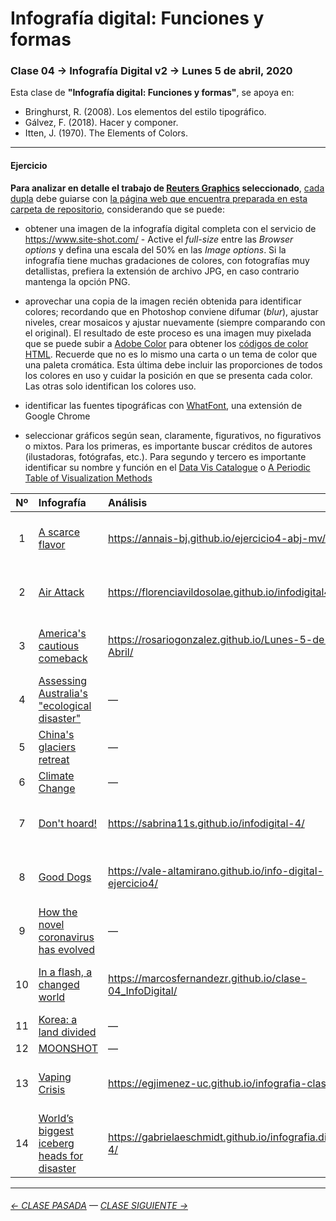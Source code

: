 # Infografía digital: Funciones y formas

### Clase 04 → Infografía Digital v2 → Lunes 5 de abril, 2020
 
Esta clase de **"Infografía digital: Funciones y formas"**, se apoya en:

- Bringhurst, R. (2008). Los elementos del estilo tipográfico.
- Gálvez, F. (2018). Hacer y componer. 
- Itten, J. (1970). The Elements of Colors.  

- - - - - - - 

#### Ejercicio

**Para analizar en detalle el trabajo de [Reuters Graphics](https://graphics.reuters.com/) seleccionado**, [cada dupla](https://docs.google.com/spreadsheets/d/1MIt1eZa-xDh4c1b-sxnYB19rWPAt2jouhps3nAk8WNc/edit?usp=sharing) debe guiarse con [la página web que encuentra preparada en esta carpeta de repositorio](https://profesorfaco.github.io/dno075-2021-1/clase-04/), considerando que se puede:  

- obtener una imagen de la infografía digital completa con el servicio de https://www.site-shot.com/ - Active el *full-size* entre las *Browser options* y defina una escala del 50% en las *Image options*. Si la infografía tiene muchas gradaciones de colores, con fotografías muy detallistas, prefiera la extensión de archivo JPG, en caso contrario mantenga la opción PNG. 

- aprovechar una copia de la imagen recién obtenida para identificar colores; recordando que en Photoshop conviene difumar (*blur*), ajustar niveles, crear mosaicos y ajustar nuevamente (siempre comparando con el original). El resultado de este proceso es una imagen muy pixelada que se puede subir a [Adobe Color](https://color.adobe.com/es/create/image) para obtener los [códigos de color HTML](https://htmlcolorcodes.com/es/). Recuerde que no es lo mismo una carta o un tema de color que una paleta cromática. Esta última debe incluir las proporciones de todos los colores en uso y cuidar la posición en que se presenta cada color. Las otras solo identifican los colores uso.

- identificar las fuentes tipográficas con [WhatFont](https://chrome.google.com/webstore/detail/whatfont/jabopobgcpjmedljpbcaablpmlmfcogm), una extensión de Google Chrome

- seleccionar gráficos según sean, claramente, figurativos, no figurativos o mixtos. Para los primeras, es importante buscar créditos de autores (ilustadoras, fotógrafas, etc.). Para segundo y tercero es importante identificar su nombre y función en el [Data Vis Catalogue](https://datavizcatalogue.com/ES/buscar.html) o [A Periodic Table of Visualization Methods](https://www.visual-literacy.org/periodic_table/periodic_table.html)


| Nº    | Infografía          | Análisis                 | Estudiantes                | 
|:-----:|:--------------------|:-------------------------|:---------------------------|
|  1    | [A scarce flavor](https://graphics.reuters.com/MCCORMICK-VANILLA/010092KE3B8/index.html) | https://annais-bj.github.io/ejercicio4-abj-mv/ | ANNAIS BERTIN + MONSERRAT VERGARA |
|  2    | [Air Attack](https://graphics.reuters.com/CALIFORNIA-WILDFIRE/AIRCRAFT/bdwpkzmyyvm/index.html) | https://florenciavildosolae.github.io/infodigital4/ | AGUSTINA GONZÁLEZ + FLORENCIA VILDÓSOLA |
|  3    | [America's cautious comeback](https://graphics.reuters.com/HEALTH-CORONAVIRUS/USA-TRENDS/jznpnbdojpl/index.html) | https://rosariogonzalez.github.io/Lunes-5-de-Abril/ | ROSARIO GONZÁLEZ + ELISA ROMÁN |
|  4    | [Assessing Australia's "ecological disaster"](https://graphics.reuters.com/AUSTRALIA-BUSHFIRES-WILDLIFE/0100B5672VM/index.html) | — | — |
|  5    | [China's glaciers retreat](https://graphics.reuters.com/CLIMATE-CHANGE/CHINA-GLACIER/rlgvdamqnpo/index.html) | — | — |
|  6    | [Climate Change](https://graphics.reuters.com/CLIMATE-CHANGE/ICEBERG/yzdvxjrbzvx/index.html) | — | — |
|  7    | [Don't hoard!](https://graphics.reuters.com/HEALTH-CORONAVIRUS/FOOD/ygdpzjrwpwa/index.html) | https://sabrina11s.github.io/infodigital-4/ | CATALINA TOLEDO + SABRINA EGGERS |
|  8    | [Good Dogs](https://graphics.reuters.com/USA-DOGSHOW/010060VM1N3/index.html) | https://vale-altamirano.github.io/info-digital-ejercicio4/ | VALENTINA ALTAMIRANO + NAOMI ELKAYAM |
|  9    | [How the novel coronavirus has evolved](https://graphics.reuters.com/HEALTH-CORONAVIRUS/EVOLUTION/yxmpjqkdzvr/index.html) | — | — |
|  10   | [In a flash, a changed world](https://graphics.reuters.com/WW2-ANNIVERSARY/HIROSHIMA/rlgpdnqljpo/index.html) | https://marcosfernandezr.github.io/clase-04_InfoDigital/ | MARCOS FERNÁNDEZ + ROBERTO VERDUGO |
|  11   | [Korea: a land divided](https://graphics.reuters.com/NORTHKOREA-SOUTHKOREA-UNIFICATION/010062ES43G/index.html) | — | — |
|  12   | [MOONSHOT](https://graphics.reuters.com/SPACE-EXPLORATION-INDIA-MOON/0100B27N164/index.html) | — | — |
|  13   | [Vaping Crisis](https://graphics.reuters.com/HEALTH-VAPING/0100B4RB2H6/index.html) | https://egjimenez-uc.github.io/infografia-clase4/ | ELIANA JIMENEZ + MARIA JOSE SOTO |
|  14   | [World’s biggest iceberg heads for disaster](https://graphics.reuters.com/CLIMATE-CHANGE/ICEBERG/yzdvxjrbzvx/index.html) | https://gabrielaeschmidt.github.io/infografia.digital-4/ | GABRIELA ECHEVERRÍA + TRINIDAD MARTÍNEZ |

- - - - - - - 

###### [← CLASE PASADA](https://github.com/profesorfaco/dno075-2021-1/tree/main/clase-03) — [CLASE SIGUIENTE →](https://github.com/profesorfaco/dno075-2021-1/tree/main/clase-05) 
